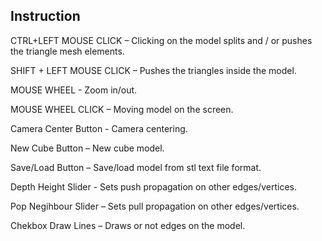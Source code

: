 ##  Instruction
CTRL+LEFT MOUSE CLICK – Clicking on the model splits and / or pushes the triangle mesh elements.

SHIFT + LEFT MOUSE CLICK – Pushes the triangles inside the model.

MOUSE WHEEL - Zoom in/out.

MOUSE WHEEL CLICK – Moving model on the screen.

Camera Center Button - Camera centering.

New Cube Button – New cube model.

Save/Load Button – Save/load model from stl text file format.

Depth Height Slider - Sets push propagation on other edges/vertices.

Pop Negihbour Slider – Sets pull propagation on other edges/vertices.

Chekbox Draw Lines – Draws or not edges on the model.